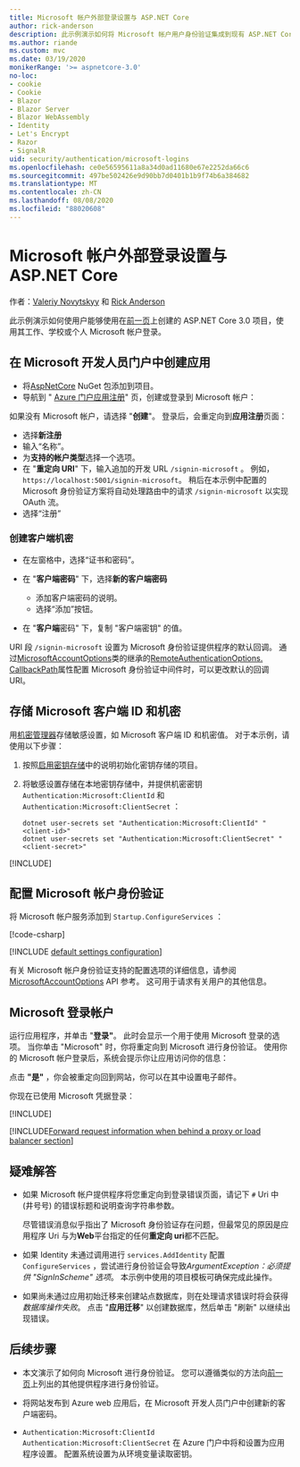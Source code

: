 ```yaml
---
title: Microsoft 帐户外部登录设置与 ASP.NET Core
author: rick-anderson
description: 此示例演示如何将 Microsoft 帐户用户身份验证集成到现有 ASP.NET Core 应用中。
ms.author: riande
ms.custom: mvc
ms.date: 03/19/2020
monikerRange: '>= aspnetcore-3.0'
no-loc:
- cookie
- Cookie
- Blazor
- Blazor Server
- Blazor WebAssembly
- Identity
- Let's Encrypt
- Razor
- SignalR
uid: security/authentication/microsoft-logins
ms.openlocfilehash: ce0e56595611a8a34d0ad11680e67e2252da66c6
ms.sourcegitcommit: 497be502426e9d90bb7d0401b1b9f74b6a384682
ms.translationtype: MT
ms.contentlocale: zh-CN
ms.lasthandoff: 08/08/2020
ms.locfileid: "88020608"
---
```

# <a name="microsoft-account-external-login-setup-with-aspnet-core"></a>Microsoft 帐户外部登录设置与 ASP.NET Core

作者：[Valeriy Novytskyy](https://github.com/01binary) 和 [Rick Anderson](https://twitter.com/RickAndMSFT)

此示例演示如何使用户能够使用在[前一页](xref:security/authentication/social/index)上创建的 ASP.NET Core 3.0 项目，使用其工作、学校或个人 Microsoft 帐户登录。

## <a name="create-the-app-in-microsoft-developer-portal"></a>在 Microsoft 开发人员门户中创建应用

* 将[AspNetCore](https://www.nuget.org/packages/Microsoft.AspNetCore.Authentication.MicrosoftAccount/) NuGet 包添加到项目。
* 导航到 " [Azure 门户应用注册](https://go.microsoft.com/fwlink/?linkid=2083908)" 页，创建或登录到 Microsoft 帐户：

如果没有 Microsoft 帐户，请选择 "**创建**"。 登录后，会重定向到**应用注册**页面：

* 选择**新注册**
* 输入“名称”。
* 为**支持的帐户类型**选择一个选项。  <!-- Accounts for any org work with MS domain accounts. Most folks probably want the last option, personal MS accounts. It took 24 hours after setting this up for the keys to work -->
* 在 "**重定向 URI**" 下，输入追加的开发 URL `/signin-microsoft` 。 例如，`https://localhost:5001/signin-microsoft`。 稍后在本示例中配置的 Microsoft 身份验证方案将自动处理路由中的请求 `/signin-microsoft` 以实现 OAuth 流。
* 选择“注册”

### <a name="create-client-secret"></a>创建客户端机密

* 在左窗格中，选择“证书和密码”。
* 在 "**客户端密码**" 下，选择**新的客户端密码**

  * 添加客户端密码的说明。
  * 选择“添加”按钮。

* 在 "**客户端**密码" 下，复制 "客户端密钥" 的值。

URI 段 `/signin-microsoft` 设置为 Microsoft 身份验证提供程序的默认回调。 通过[MicrosoftAccountOptions](/dotnet/api/microsoft.aspnetcore.authentication.microsoftaccount.microsoftaccountoptions)类的继承的[RemoteAuthenticationOptions. CallbackPath](/dotnet/api/microsoft.aspnetcore.authentication.remoteauthenticationoptions.callbackpath)属性配置 Microsoft 身份验证中间件时，可以更改默认的回调 URI。

## <a name="store-the-microsoft-client-id-and-secret"></a>存储 Microsoft 客户端 ID 和机密

用[机密管理器](xref:security/app-secrets)存储敏感设置，如 Microsoft 客户端 ID 和机密值。 对于本示例，请使用以下步骤：

1. 按照[启用密钥存储](xref:security/app-secrets#enable-secret-storage)中的说明初始化密钥存储的项目。
1. 将敏感设置存储在本地密钥存储中，并提供机密密钥 `Authentication:Microsoft:ClientId` 和 `Authentication:Microsoft:ClientSecret` ：

    ```dotnetcli
    dotnet user-secrets set "Authentication:Microsoft:ClientId" "<client-id>"
    dotnet user-secrets set "Authentication:Microsoft:ClientSecret" "<client-secret>"
    ```

[!INCLUDE[](~/includes/environmentVarableColon.md)]

## <a name="configure-microsoft-account-authentication"></a>配置 Microsoft 帐户身份验证

将 Microsoft 帐户服务添加到 `Startup.ConfigureServices` ：

[!code-csharp[](~/security/authentication/social/social-code/3.x/StartupMS3x.cs?name=snippet&highlight=10-14)]

[!INCLUDE [default settings configuration](includes/default-settings.md)]

有关 Microsoft 帐户身份验证支持的配置选项的详细信息，请参阅[MicrosoftAccountOptions](/dotnet/api/microsoft.aspnetcore.builder.microsoftaccountoptions) API 参考。 这可用于请求有关用户的其他信息。

## <a name="sign-in-with-microsoft-account"></a>Microsoft 登录帐户

运行应用程序，并单击 "**登录"**。 此时会显示一个用于使用 Microsoft 登录的选项。 当你单击 "Microsoft" 时，你将重定向到 Microsoft 进行身份验证。 使用你的 Microsoft 帐户登录后，系统会提示你让应用访问你的信息：

点击 **"是"** ，你会被重定向回到网站，你可以在其中设置电子邮件。

你现在已使用 Microsoft 凭据登录：

[!INCLUDE[](includes/chain-auth-providers.md)]

[!INCLUDE[Forward request information when behind a proxy or load balancer section](includes/forwarded-headers-middleware.md)]

## <a name="troubleshooting"></a>疑难解答

* 如果 Microsoft 帐户提供程序将您重定向到登录错误页面，请记下 `#` Uri 中 (井号号) 的错误标题和说明查询字符串参数。

  尽管错误消息似乎指出了 Microsoft 身份验证存在问题，但最常见的原因是应用程序 Uri 与为**Web**平台指定的任何**重定向 uri**都不匹配。
* 如果 Identity 未通过调用进行 `services.AddIdentity` 配置 `ConfigureServices` ，尝试进行身份验证会导致*ArgumentException：必须提供 "SignInScheme" 选项*。 本示例中使用的项目模板可确保完成此操作。
* 如果尚未通过应用初始迁移来创建站点数据库，则在处理请求错误时将会获得*数据库操作失败*。 点击 "**应用迁移**" 以创建数据库，然后单击 "刷新" 以继续出现错误。

## <a name="next-steps"></a>后续步骤

* 本文演示了如何向 Microsoft 进行身份验证。 您可以遵循类似的方法向[前一页](xref:security/authentication/social/index)上列出的其他提供程序进行身份验证。

* 将网站发布到 Azure web 应用后，在 Microsoft 开发人员门户中创建新的客户端密码。

* `Authentication:Microsoft:ClientId` `Authentication:Microsoft:ClientSecret` 在 Azure 门户中将和设置为应用程序设置。 配置系统设置为从环境变量读取密钥。
